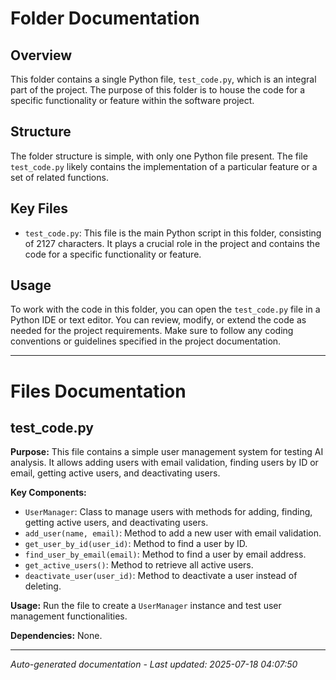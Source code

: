 # Folder Documentation

## Overview
This folder contains a single Python file, `test_code.py`, which is an integral part of the project. The purpose of this folder is to house the code for a specific functionality or feature within the software project.

## Structure
The folder structure is simple, with only one Python file present. The file `test_code.py` likely contains the implementation of a particular feature or a set of related functions.

## Key Files
- `test_code.py`: This file is the main Python script in this folder, consisting of 2127 characters. It plays a crucial role in the project and contains the code for a specific functionality or feature.

## Usage
To work with the code in this folder, you can open the `test_code.py` file in a Python IDE or text editor. You can review, modify, or extend the code as needed for the project requirements. Make sure to follow any coding conventions or guidelines specified in the project documentation.

---

# Files Documentation

## test_code.py

**Purpose:** This file contains a simple user management system for testing AI analysis. It allows adding users with email validation, finding users by ID or email, getting active users, and deactivating users.

**Key Components:**
- `UserManager`: Class to manage users with methods for adding, finding, getting active users, and deactivating users.
- `add_user(name, email)`: Method to add a new user with email validation.
- `get_user_by_id(user_id)`: Method to find a user by ID.
- `find_user_by_email(email)`: Method to find a user by email address.
- `get_active_users()`: Method to retrieve all active users.
- `deactivate_user(user_id)`: Method to deactivate a user instead of deleting.

**Usage:** Run the file to create a `UserManager` instance and test user management functionalities.

**Dependencies:** None.

---
*Auto-generated documentation - Last updated: 2025-07-18 04:07:50*
